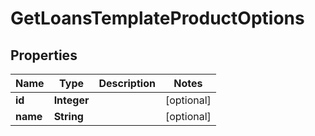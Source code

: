 

# GetLoansTemplateProductOptions

## Properties

Name | Type | Description | Notes
------------ | ------------- | ------------- | -------------
**id** | **Integer** |  |  [optional]
**name** | **String** |  |  [optional]



